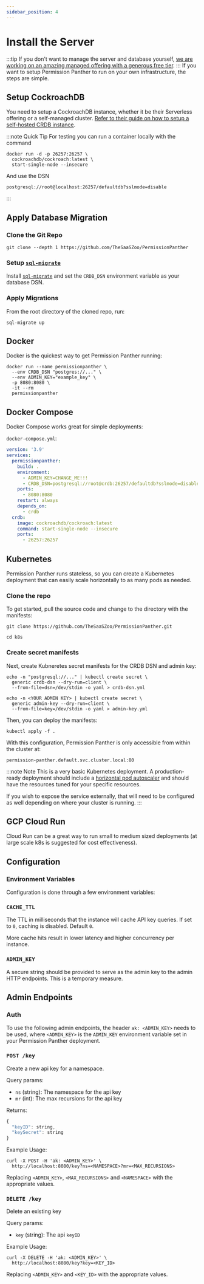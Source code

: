 ```yaml
---
sidebar_position: 4
---
```


# Install the Server

:::tip
If you don't want to manage the server and database yourself, [we are working on an amazing managed offering with a generous free tier](https://permissionpanther.com?ref=docs).
:::
If you want to setup Permission Panther to run on your own infrastructure, the steps are simple.

## Setup CockroachDB

You need to setup a CockroachDB instance, whether it be their Serverless offering or a self-managed cluster. [Refer to their guide on how to setup a self-hosted CRDB instance](https://www.cockroachlabs.com/docs/stable/deploy-cockroachdb-on-premises.html).

:::note Quick Tip
For testing you can run a container locally with the command

```
docker run -d -p 26257:26257 \
  cockroachdb/cockroach:latest \
  start-single-node --insecure
```

And use the DSN

```
postgresql://root@localhost:26257/defaultdb?sslmode=disable
```
:::

## Apply Database Migration

### Clone the Git Repo

```
git clone --depth 1 https://github.com/TheSaaSZoo/PermissionPanther
```

### Setup [`sql-migrate`](https://github.com/rubenv/sql-migrate)
Install [`sql-migrate`](https://github.com/rubenv/sql-migrate) and set the `CRDB_DSN` environment variable as your database DSN.

### Apply Migrations
From the root directory of the cloned repo, run:

```
sql-migrate up
```

## Docker

Docker is the quickest way to get Permission Panther running:

```
docker run --name permissionpanther \
  --env CRDB_DSN "postgres://..." \
  --env ADMIN_KEY="example_key" \
  -p 8080:8080 \
  -it --rm
  permissionpanther
```

## Docker Compose

Docker Compose works great for simple deployments:

`docker-compose.yml`:

```yml
version: '3.9'
services:
  permissionpanther:
    build: .
    environment:
      - ADMIN_KEY=CHANGE_ME!!!
      - CRDB_DSN=postgresql://root@crdb:26257/defaultdb?sslmode=disable
    ports:
      - 8080:8080
    restart: always
    depends_on:
      - crdb
  crdb:
    image: cockroachdb/cockroach:latest
    command: start-single-node --insecure
    ports:
      - 26257:26257
```

## Kubernetes

Permission Panther runs stateless, so you can create a Kubernetes deployment that can easily scale horizontally to as many pods as needed.

### Clone the repo

To get started, pull the source code and change to the directory with the manifests:

```
git clone https://github.com/TheSaaSZoo/PermissionPanther.git

cd k8s
```

### Create secret manifests

Next, create Kubneretes secret manifests for the CRDB DSN and admin key:

```
echo -n "postgresql://..." | kubectl create secret \
  generic crdb-dsn --dry-run=client \
  --from-file=dsn=/dev/stdin -o yaml > crdb-dsn.yml
```

```
echo -n <YOUR ADMIN KEY> | kubectl create secret \
  generic admin-key --dry-run=client \
  --from-file=key=/dev/stdin -o yaml > admin-key.yml
```

Then, you can deploy the manifests:

```
kubectl apply -f .
```

With this configuration, Permission Panther is only accessible from within the cluster at:
```
permission-panther.default.svc.cluster.local:80
```

:::note Note
This is a very basic Kubernetes deployment. A production-ready deployment should include a [horizontal pod autoscaler](https://kubernetes.io/docs/tasks/run-application/horizontal-pod-autoscale/) and should have the resources tuned for your specific resources.

If you wish to expose the service externally, that will need to be configured as well depending on where your cluster is running.
:::

## GCP Cloud Run

Cloud Run can be a great way to run small to medium sized deployments (at large scale k8s is suggested for cost effectiveness).

## Configuration

### Environment Variables

Configuration is done through a few environment variables:

### `CACHE_TTL`

The TTL in milliseconds that the instance will cache API key queries. If set to `0`, caching is disabled. Default `0`.

More cache hits result in lower latency and higher concurrency per instance.

### `ADMIN_KEY`

A secure string should be provided to serve as the admin key to the admin HTTP endpoints. This is a temporary measure.


## Admin Endpoints

### Auth

To use the following admin endpoints, the header `ak: <ADMIN_KEY>` needs to be used, where `<ADMIN_KEY>` is the `ADMIN_KEY` environment variable set in your Permission Panther deployment.

### `POST /key`

Create a new api key for a namespace.

Query params:
  - `ns` (string): The namespace for the api key
  - `mr` (int): The max recursions for the api key

Returns:
```js
{
  "keyID": string,
  "keySecret": string
}
```

Example Usage:
```
curl -X POST -H 'ak: <ADMIN_KEY>' \
  http://localhost:8080/key?ns=<NAMESPACE>?mr=<MAX_RECURSIONS>
```

Replacing `<ADMIN_KEY>`, `<MAX_RECURSIONS>` and `<NAMESPACE>` with the appropriate values.

### `DELETE /key`

Delete an existing key

Query params:
  - `key` (string): The api `keyID`

Example Usage:

```
curl -X DELETE -H 'ak: <ADMIN_KEY>' \
  http://localhost:8080/key?key=<KEY_ID>
```

Replacing `<ADMIN_KEY>` and `<KEY_ID>` with the appropriate values.
